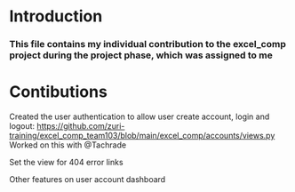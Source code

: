 # Introduction
### This file contains my individual contribution to the excel_comp project during the project phase, which was assigned to me

# Contibutions
Created the user authentication to allow user create account, login and logout: https://github.com/zuri-training/excel_comp_team103/blob/main/excel_comp/accounts/views.py
Worked on this with @Tachrade

Set the view for 404 error links 

Other features on user account dashboard
